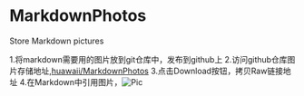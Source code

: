 # MarkdownPhotos
Store Markdown pictures

1.将markdown需要用的图片放到git仓库中，发布到github上
2.访问github仓库图片存储地址,[huawaii/MarkdownPhotos](https://github.com/huawaii/MarkdownPhotos)
3.点击Download按钮，拷贝Raw链接地址
4.在Markdown中引用图片，![Pic](https://raw.githubusercontent.com/huawaii/MarkdownPhotos/) 

